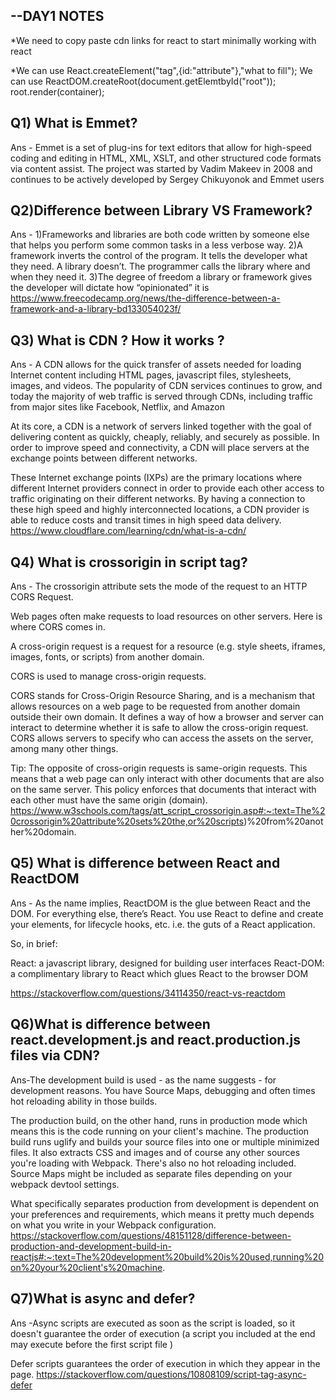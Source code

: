 --DAY1 NOTES
-------------
*We need to copy paste cdn links for react to
start minimally working with react

*We can use React.createElement("tag",{id:"attribute"},"what to fill");
We can use ReactDOM.createRoot(document.getElemtbyId("root"));
root.render(container);


Q1) What is Emmet?
----------------------------------------------------------------
Ans  - Emmet is a set of plug-ins for text editors that allow for high-speed coding and editing in HTML, XML, XSLT, and other structured code formats via content assist. The project was started by Vadim Makeev in 2008 and continues to be actively developed by Sergey Chikuyonok and Emmet users

Q2)Difference between Library VS Framework?
----------------------------------------------------------------
Ans -
1)Frameworks and libraries are both code written by someone else that helps you perform some common tasks in a less verbose way.
2)A framework inverts the control of the program. It tells the developer what they need. A library doesn’t. The programmer calls the library where and when they need it.
3)The degree of freedom a library or framework gives the developer will dictate how “opinionated” it is
https://www.freecodecamp.org/news/the-difference-between-a-framework-and-a-library-bd133054023f/

Q3) What is CDN ? How it works ?
----------------------------------------------------------------
Ans - A CDN allows for the quick transfer of assets needed for loading Internet content including HTML pages, javascript files, stylesheets, images, and videos. The popularity of CDN services continues to grow, and today the majority of web traffic is served through CDNs, including traffic from major sites like Facebook, Netflix, and Amazon

At its core, a CDN is a network of servers linked together with the goal of delivering content as quickly, cheaply, reliably, and securely as possible. In order to improve speed and connectivity, a CDN will place servers at the exchange points between different networks.

These Internet exchange points (IXPs) are the primary locations where different Internet providers connect in order to provide each other access to traffic originating on their different networks. By having a connection to these high speed and highly interconnected locations, a CDN provider is able to reduce costs and transit times in high speed data delivery.
https://www.cloudflare.com/learning/cdn/what-is-a-cdn/


Q4) What is crossorigin in script tag?
----------------------------------------------------------------
Ans - The crossorigin attribute sets the mode of the request to an HTTP CORS Request.

Web pages often make requests to load resources on other servers. Here is where CORS comes in.

A cross-origin request is a request for a resource (e.g. style sheets, iframes, images, fonts, or scripts) from another domain.

CORS is used to manage cross-origin requests.

CORS stands for Cross-Origin Resource Sharing, and is a mechanism that allows resources on a web page to be requested from another domain outside their own domain. It defines a way of how a browser and server can interact to determine whether it is safe to allow the cross-origin request. CORS allows servers to specify who can access the assets on the server, among many other things.

Tip: The opposite of cross-origin requests is same-origin requests. This means that a web page can only interact with other documents that are also on the same server. This policy enforces that documents that interact with each other must have the same origin (domain).
https://www.w3schools.com/tags/att_script_crossorigin.asp#:~:text=The%20crossorigin%20attribute%20sets%20the,or%20scripts)%20from%20another%20domain.


Q5) What is difference between React and ReactDOM
--------------------------------------------------------
Ans - As the name implies, ReactDOM is the glue between React and the DOM. For everything else, there’s React. You use React to define and create your elements, for lifecycle hooks, etc. i.e. the guts of a React application.

So, in brief:

React: a javascript library, designed for building user interfaces
React-DOM: a complimentary library to React which glues React to the browser DOM

https://stackoverflow.com/questions/34114350/react-vs-reactdom

Q6)What is difference between react.development.js and react.production.js files via CDN?
-------------------------------------------------------------------
Ans-The development build is used - as the name suggests - for development reasons. You have Source Maps, debugging and often times hot reloading ability in those builds.

The production build, on the other hand, runs in production mode which means this is the code running on your client's machine. The production build runs uglify and builds your source files into one or multiple minimized files. It also extracts CSS and images and of course any other sources you're loading with Webpack. There's also no hot reloading included. Source Maps might be included as separate files depending on your webpack devtool settings.

What specifically separates production from development is dependent on your preferences and requirements, which means it pretty much depends on what you write in your Webpack configuration.
https://stackoverflow.com/questions/48151128/difference-between-production-and-development-build-in-reactjs#:~:text=The%20development%20build%20is%20used,running%20on%20your%20client's%20machine.

Q7)What is async and defer?
---------------------------------------------------------------------------------------------
Ans -Async scripts are executed as soon as the script is loaded, so it doesn't guarantee the order of execution (a script you included at the end may execute before the first script file )

Defer scripts guarantees the order of execution in which they appear in the page.
https://stackoverflow.com/questions/10808109/script-tag-async-defer